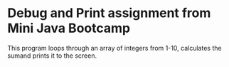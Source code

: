 # Debug and Print assignment from Mini Java Bootcamp

This program loops through an array of integers from 1-10, calculates the sumand prints it to the screen.
